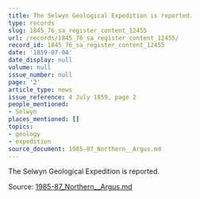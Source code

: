 ```yaml
---
title: The Selwyn Geological Expedition is reported.
type: records
slug: 1845_76_sa_register_content_12455
url: /records/1845_76_sa_register_content_12455/
record_id: 1845_76_sa_register_content_12455
date: '1859-07-04'
date_display: null
volume: null
issue_number: null
page: '2'
article_type: news
issue_reference: 4 July 1859, page 2
people_mentioned:
- Selwyn
places_mentioned: []
topics:
- geology
- expedition
source_document: 1985-87_Northern__Argus.md
---
```


The Selwyn Geological Expedition is reported.

Source: [1985-87_Northern__Argus.md](/downloads/markdown/1985-87_Northern__Argus.md)

